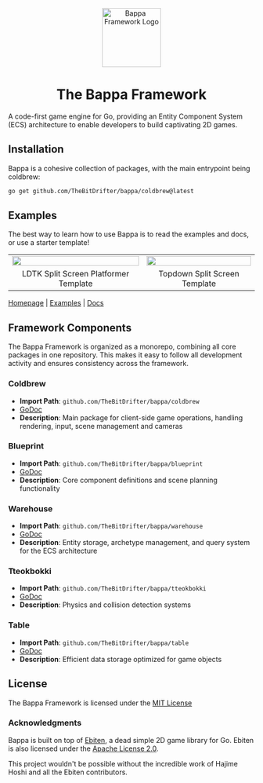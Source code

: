 <div align="center">
  <img src="https://github.com/user-attachments/assets/ba2ca552-dcb4-4379-8a8d-2e9a460fa452" width="120" height="120" alt="Bappa Framework Logo">
  <h1>The Bappa Framework</h1>
</div>

A code-first game engine for Go, providing an Entity Component System (ECS) architecture to enable developers to build captivating 2D games.

## Installation

Bappa is a cohesive collection of packages, with the main entrypoint being coldbrew:

```bash
go get github.com/TheBitDrifter/bappa/coldbrew@latest
```

## Examples

The best way to learn how to use Bappa is to read the examples and docs, or use a starter template!

<table>
  <tr>
    <td align="center"><img src="https://github.com/user-attachments/assets/35bc153f-fd00-4833-9970-a51108ada8e8" width="100%"></td>
    <td align="center"><img src="https://github.com/user-attachments/assets/2b8962d6-6315-4e8e-84ac-31e50f713977" width="100%"></td>
  </tr>
  <tr>
    <td align="center">LDTK Split Screen Platformer Template</td>
    <td align="center">Topdown Split Screen Template</td>
  </tr>
</table>

[Homepage](https://dl43t3h5ccph3.cloudfront.net) | [Examples](https://dl43t3h5ccph3.cloudfront.net/examples) | [Docs](https://dl43t3h5ccph3.cloudfront.net/docs)

## Framework Components

The Bappa Framework is organized as a monorepo, combining all core packages in one repository. This makes it easy to follow all development activity and ensures consistency across the framework.

### Coldbrew

- **Import Path**: `github.com/TheBitDrifter/bappa/coldbrew`
- [GoDoc](https://pkg.go.dev/github.com/TheBitDrifter/bappa/coldbrew)
- **Description**: Main package for client-side game operations, handling rendering, input, scene management and cameras

### Blueprint

- **Import Path**: `github.com/TheBitDrifter/bappa/blueprint`
- [GoDoc](https://pkg.go.dev/github.com/TheBitDrifter/bappa/blueprint)
- **Description**: Core component definitions and scene planning functionality

### Warehouse

- **Import Path**: `github.com/TheBitDrifter/bappa/warehouse`
- [GoDoc](https://pkg.go.dev/github.com/TheBitDrifter/bappa/warehouse)
- **Description**: Entity storage, archetype management, and query system for the ECS architecture

### Tteokbokki

- **Import Path**: `github.com/TheBitDrifter/bappa/tteokbokki`
- [GoDoc](https://pkg.go.dev/github.com/TheBitDrifter/bappa/tteokbokki)
- **Description**: Physics and collision detection systems

### Table

- **Import Path**: `github.com/TheBitDrifter/bappa/table`
- [GoDoc](https://pkg.go.dev/github.com/TheBitDrifter/bappa/table)
- **Description**: Efficient data storage optimized for game objects

## License

The Bappa Framework is licensed under the [MIT License](LICENSE)

### Acknowledgments

Bappa is built on top of [Ebiten](https://ebiten.org/), a dead simple 2D game library for Go. Ebiten is also licensed under the [Apache License 2.0](https://github.com/hajimehoshi/ebiten/blob/main/LICENSE).

This project wouldn't be possible without the incredible work of Hajime Hoshi and all the Ebiten contributors.
